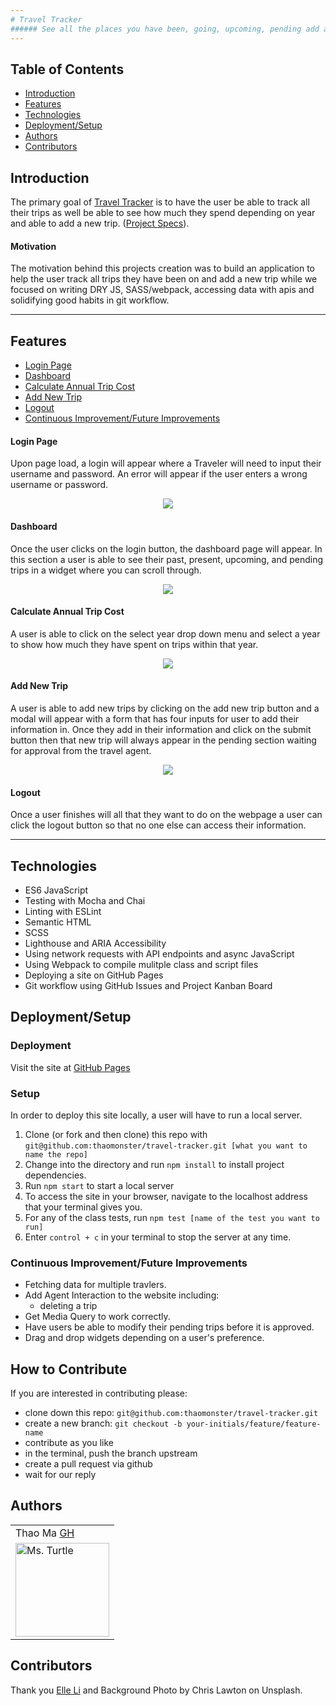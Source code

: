 ```yaml
---
# Travel Tracker
###### See all the places you have been, going, upcoming, pending add a new trip!
---
```

## Table of Contents
* [Introduction](#introduction)
* [Features](#features)
* [Technologies](#technologies)
* [Deployment/Setup](#deployment)
* [Authors](#authors)
* [Contributors](#contributors)


## Introduction
The primary goal of [Travel Tracker](https://github.com/thaomonster/travel-tracker.git) is to have the user be able to track all their trips as well be able to see how much they spend depending on year and able to add a new trip. ([Project Specs](https://frontend.turing.io/projects/travel-tracker.html)).

#### Motivation
The motivation behind this projects creation was to build an application to help the user track all trips they have been on and add a new trip while we focused on writing DRY JS, SASS/webpack, accessing data with apis and solidifying good habits in git workflow.

---
## Features
* [Login Page](#login-page)
* [Dashboard](#dashboard)
* [Calculate Annual Trip Cost](#calculate-annual-trip-cost)
* [Add New Trip](#add-new-trip)
* [Logout](#logout)
* [Continuous Improvement/Future Improvements](#Continuous-Improvement/Future-Improvements)

#### Login Page
Upon page load, a login will appear where a Traveler will need to input their username and password. An error will appear if the user enters a wrong username or password.

<p align = "center">
<img src="https://media.giphy.com/media/VIkDWxDTrTsvOkSgyW/giphy.gif">
</p>

#### Dashboard
Once the user clicks on the login button, the dashboard page will appear. In this section a user is able to see their past, present, upcoming, and pending trips in a widget where you can scroll through.

<p align = "center">
<img src="https://media.giphy.com/media/esc0pD89RJchK6wpKm/giphy.gif">
</p>

#### Calculate Annual Trip Cost
A user is able to click on the select year drop down menu and select a year to show how much they have spent on trips within that year.

<p align = "center">
<img src="https://media.giphy.com/media/4rkvbjAkBBGc3JHlrY/giphy.gif">
</p>


#### Add New Trip
A user is able to add new trips by clicking on the add new trip button and a modal will appear with a form that has four inputs for user to add their information in. Once they add in their information and click on the submit button then that new trip will always appear in the pending section waiting for approval from the travel agent.

<p align = "center">
<img src="https://media.giphy.com/media/E4d3pSTWFcSINJ8rfU/giphy.gif">
</p>

#### Logout
Once a user finishes will all that they want to do on the webpage a user can click the logout button so that no one else can access their information.

---
## Technologies
 - ES6 JavaScript
 - Testing with Mocha and Chai
 - Linting with ESLint
 - Semantic HTML
 - SCSS 
 - Lighthouse and ARIA Accessibility
 - Using network requests with API endpoints and async JavaScript
 - Using Webpack to compile mulitple class and script files
 - Deploying a site on GitHub Pages
 - Git workflow using GitHub Issues and Project Kanban Board

## Deployment/Setup

### Deployment
Visit the site at [GitHub Pages]()

### Setup
In order to deploy this site locally, a user will have to run a local server.

  1. Clone (or fork and then clone) this repo with  `git@github.com:thaomonster/travel-tracker.git [what you want to name the repo]`
  2. Change into the directory and run `npm install` to install project dependencies.
  3. Run `npm start` to start a local server 
  4. To access the site in your browser, navigate to the localhost address that your terminal gives you. 
  5. For any of the class tests, run ```npm test [name of the test you want to run]``` 
  6. Enter `control + c` in your terminal to stop the server at any time.

### Continuous Improvement/Future Improvements
  * Fetching data for multiple travlers.
  * Add Agent Interaction to the website including:
    - deleting a trip
  * Get Media Query to work correctly.
  * Have users be able to modify their pending trips before it is approved.
  * Drag and drop widgets depending on a user's preference.

## How to Contribute
If you are interested in contributing please:
- clone down this repo: `git@github.com:thaomonster/travel-tracker.git`
- create a new branch: `git checkout -b your-initials/feature/feature-name`
- contribute as you like
- in the terminal, push the branch upstream
- create a pull request via github
- wait for our reply

## Authors
<table>
    <tr>
        <td> Thao Ma <a href="https://github.com/thaomonster">GH</td>
 </tr>

<td><img src="https://avatars3.githubusercontent.com/u/67611512?s=400&u=ef3bac38d4f7d6d8a899d26ce1f0eb169f11bb9b&v=4" alt="Ms. Turtle"
 width="150" height="auto" /></td>
</table>

## Contributors

Thank you <a href="https://github.com/Elle624">Elle Li</a> and Background Photo by Chris Lawton on Unsplash.
  
      
